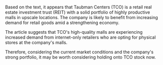 Based on the text, it appears that Taubman Centers (TCO) is a retail real estate investment trust (REIT) with a solid portfolio of highly productive malls in upscale locations. The company is likely to benefit from increasing demand for retail goods amid a strengthening economy.

The article suggests that TCO's high-quality malls are experiencing increased demand from internet-only retailers who are opting for physical stores at the company's malls.

Therefore, considering the current market conditions and the company's strong portfolio, it may be worth considering holding onto TCO stock now.